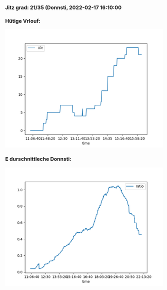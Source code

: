 ### Jitz grad: 21/35 (Donnsti, 2022-02-17 16:10:00

### Hütige Vrlouf:
![Graph](Today.png)

### E durschnittleche Donnsti:
![Graph](Donnsti.png)